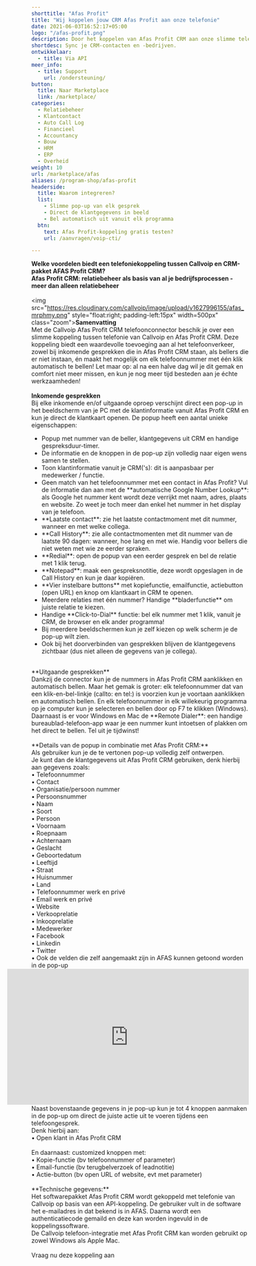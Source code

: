```yaml
---
shorttitle: "Afas Profit"
title: "Wij koppelen jouw CRM Afas Profit aan onze telefonie"
date: 2021-06-03T16:52:17+05:00
logo: "/afas-profit.png"
description: Door het koppelen van Afas Profit CRM aan onze slimme telefonie werk je een stuk efficienter.
shortdesc: Sync je CRM-contacten en -bedrijven.
ontwikkelaar:
  - title: Via API
meer_info:
  - title: Support
    url: /ondersteuning/
button:
  title: Naar Marketplace
  link: /marketplace/
categories:
  - Relatiebeheer
  - Klantcontact
  - Auto Call Log
  - Financieel
  - Accountancy
  - Bouw
  - HRM
  - ERP
  - Overheid
weight: 10
url: /marketplace/afas
aliases: /program-shop/afas-profit
headerside:
  title: Waarom integreren?
  list:
    - Slimme pop-up van elk gesprek
    - Direct de klantgegevens in beeld
    - Bel automatisch uit vanuit elk programma
  btn:
    text: Afas Profit-koppeling gratis testen?
    url: /aanvragen/voip-cti/

---
```


**Welke voordelen biedt een telefoniekoppeling tussen Callvoip en CRM-pakket AFAS Profit CRM?<br>
Afas Profit CRM: relatiebeheer als basis van al je bedrijfsprocessen - meer dan alleen relatiebeheer**<br>
<br>
<img src="https://res.cloudinary.com/callvoip/image/upload/v1627996155/afas_mrphmy.png" style="float:right; padding-left:15px" width=500px" class="zoom">**Samenvatting**<br>
Met de Callvoip Afas Profit CRM telefoonconnector beschik je over een slimme koppeling tussen telefonie van Callvoip en Afas Profit CRM. Deze koppeling biedt een waardevolle toevoeging aan al het telefoonverkeer, zowel bij inkomende gesprekken die in Afas Profit CRM staan, als bellers die er niet instaan, én maakt het mogelijk om elk telefoonnummer met één klik automatisch te bellen! Let maar op: al na een halve dag wil je dit gemak en comfort niet meer missen, en kun je nog meer tijd besteden aan je échte werkzaamheden!<br>
<br>
**Inkomende gesprekken**<br>
Bij elke inkomende en/of uitgaande oproep verschijnt direct een pop-up in het beeldscherm van je PC met de klantinformatie vanuit Afas Profit CRM en kun je direct de klantkaart openen. De popup heeft een aantal unieke eigenschappen: <br>
<div class="usp-list">
<ul>
<li>Popup met nummer van de beller, klantgegevens uit CRM en handige gespreksduur-timer.</li>
<li>De informatie en de knoppen in de pop-up zijn volledig naar eigen wens samen te stellen.</li>
<li>Toon klantinformatie vanuit je CRM('s): dit is aanpasbaar per medewerker / functie. </li>
<li>Geen match van het telefoonnummer met een contact in Afas Profit? Vul de informatie dan aan met de **automatische Google Number Lookup**: als Google het nummer kent wordt deze verrijkt met naam, adres, plaats en website. Zo weet je toch meer dan enkel het nummer in het display van je telefoon.</li>
<li>**Laatste contact**: zie het laatste contactmoment met dit nummer, wanneer en met welke collega.</li>
<li>**Call History**: zie alle contactmomenten met dit nummer van de laatste 90 dagen: wanneer, hoe lang en met wie. Handig voor bellers die niet weten met wie ze eerder spraken.</li>
<li>**Redial**: open de popup van een eerder gesprek en bel de relatie met 1 klik terug.</li>
<li>**Notepad**: maak een gespreksnotitie, deze wordt opgeslagen in de Call History en kun je daar kopiëren.</li>
<li>**Vier instelbare buttons** met kopiefunctie, emailfunctie, actiebutton (open URL) en knop om klantkaart in CRM te openen.</li>
<li>Meerdere relaties met één nummer? Handige **bladerfunctie** om juiste relatie te kiezen. </li>
<li>Handige **Click-to-Dial** functie: bel elk nummer met 1 klik, vanuit je CRM, de browser en elk ander programma!</li>
<li>Bij meerdere beeldschermen kun je zelf kiezen op welk scherm je de pop-up wilt zien.</li>
<li>Ook bij het doorverbinden van gesprekken blijven de klantgegevens zichtbaar (dus niet alleen de gegevens van je collega).</li>
</ul>
</div>
<br>
**Uitgaande gesprekken**<br>
Dankzij de connector kun je de nummers in Afas Profit CRM aanklikken en automatisch bellen. Maar het gemak is groter: elk telefoonnummer dat van een klik-en-bel-linkje (callto: en tel:) is voorzien kun je voortaan aanklikken en automatisch bellen. En elk telefoonnummer in elk willekeurig programma op je computer kun je selecteren en bellen door op F7 te klikken (Windows). <br>
Daarnaast is er voor Windows en Mac de **Remote Dialer**: een handige bureaublad-telefoon-app waar je een nummer kunt intoetsen of plakken om het direct te bellen. Tel uit je tijdwinst! <br>
<br>
**Details van de popup in combinatie met Afas Profit CRM:**<br>
Als gebruiker kun je de te vertonen pop-up volledig zelf ontwerpen. <br>
Je kunt dan de klantgegevens uit Afas Profit CRM gebruiken, denk hierbij aan gegevens zoals: <br>
• Telefoonnummer <br>
• Contact <br>
• Organisatie/persoon nummer <br>
• Persoonsnummer <br>
• Naam <br>
• Soort <br>
• Persoon <br>
• Voornaam <br>
• Roepnaam <br>
• Achternaam <br>
• Geslacht <br>
• Geboortedatum <br>
• Leeftijd <br>
• Straat <br>
• Huisnummer <br>
• Land <br>
• Telefoonnummer werk en privé <br>
• Email werk en privé <br>
• Website <br>
• Verkooprelatie <br>
• Inkooprelatie <br>
• Medewerker <br>
• Facebook <br>
• Linkedin <br>
• Twitter <br>
• Ook de velden die zelf aangemaakt zijn in AFAS kunnen getoond worden in de pop-up <br>
<iframe style="float:right;" width="560" height="315" src="https://www.youtube.com/embed/FnfKlULG3SA?si=JafrxumUWbQZJ4gb&rel=0" title="YouTube video player" frameborder="0" allow="accelerometer; autoplay; clipboard-write; encrypted-media; gyroscope; picture-in-picture; web-share" referrerpolicy="strict-origin-when-cross-origin" allowfullscreen></iframe>
<br>
Naast bovenstaande gegevens in je pop-up kun je tot 4 knoppen aanmaken in de pop-up om direct de juiste actie uit te voeren tijdens een telefoongesprek. <br>
Denk hierbij aan:<br>
• Open klant in Afas Profit CRM<br>
<br>
En daarnaast: customized knoppen met: <br>
• Kopie-functie (bv telefoonnummer of parameter)<br>
• Email-functie (bv terugbelverzoek of leadnotitie)<br>
• Actie-button (bv open URL of website, evt met parameter) <br>
<br>
**Technische gegevens:**<br>
Het softwarepakket Afas Profit CRM wordt gekoppeld met telefonie van Callvoip op basis van een API-koppeling. De gebruiker vult in de software het e-mailadres in dat bekend is in AFAS. Daarna wordt een authenticatiecode gemaild en deze kan worden ingevuld in de koppelingssoftware. <br>
De Callvoip telefoon-integratie met Afas Profit CRM kan worden gebruikt op zowel Windows als Apple Mac.<br>
<br>
<a onclick="dialog.show();" class="button">Vraag nu deze koppeling aan</a>

